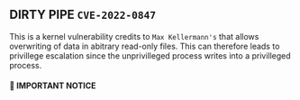 ## DIRTY PIPE `CVE-2022-0847`

This is a kernel vulnerability credits to `Max Kellermann's` that allows overwriting of data in
abitrary read-only files. This can therefore leads to privillege escalation since the unprivilleged 
process writes into a privilleged process. 


#### 👻 IMPORTANT NOTICE


